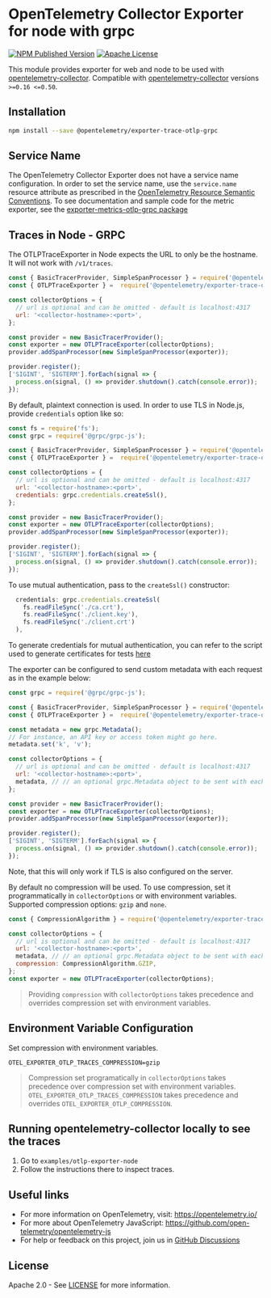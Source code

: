 # OpenTelemetry Collector Exporter for node with grpc

[![NPM Published Version][npm-img]][npm-url]
[![Apache License][license-image]][license-image]

This module provides exporter for web and node to be used with [opentelemetry-collector][opentelemetry-collector-url].
Compatible with [opentelemetry-collector][opentelemetry-collector-url] versions `>=0.16 <=0.50`.

## Installation

```bash
npm install --save @opentelemetry/exporter-trace-otlp-grpc
```

## Service Name

The OpenTelemetry Collector Exporter does not have a service name configuration.
In order to set the service name, use the `service.name` resource attribute as prescribed in the [OpenTelemetry Resource Semantic Conventions][semconv-resource-service-name].
To see documentation and sample code for the metric exporter, see the [exporter-metrics-otlp-grpc package][metrics-exporter-url]

## Traces in Node - GRPC

The OTLPTraceExporter in Node expects the URL to only be the hostname. It will not work with `/v1/traces`.

```js
const { BasicTracerProvider, SimpleSpanProcessor } = require('@opentelemetry/sdk-trace-base');
const { OTLPTraceExporter } =  require('@opentelemetry/exporter-trace-otlp-grpc');

const collectorOptions = {
  // url is optional and can be omitted - default is localhost:4317
  url: '<collector-hostname>:<port>',
};

const provider = new BasicTracerProvider();
const exporter = new OTLPTraceExporter(collectorOptions);
provider.addSpanProcessor(new SimpleSpanProcessor(exporter));

provider.register();
['SIGINT', 'SIGTERM'].forEach(signal => {
  process.on(signal, () => provider.shutdown().catch(console.error));
});
```

By default, plaintext connection is used. In order to use TLS in Node.js, provide `credentials` option like so:

```js
const fs = require('fs');
const grpc = require('@grpc/grpc-js');

const { BasicTracerProvider, SimpleSpanProcessor } = require('@opentelemetry/sdk-trace-base');
const { OTLPTraceExporter } =  require('@opentelemetry/exporter-trace-otlp-grpc');

const collectorOptions = {
  // url is optional and can be omitted - default is localhost:4317
  url: '<collector-hostname>:<port>',
  credentials: grpc.credentials.createSsl(),
};

const provider = new BasicTracerProvider();
const exporter = new OTLPTraceExporter(collectorOptions);
provider.addSpanProcessor(new SimpleSpanProcessor(exporter));

provider.register();
['SIGINT', 'SIGTERM'].forEach(signal => {
  process.on(signal, () => provider.shutdown().catch(console.error));
});
```

To use mutual authentication, pass to the `createSsl()` constructor:

```js
  credentials: grpc.credentials.createSsl(
    fs.readFileSync('./ca.crt'),
    fs.readFileSync('./client.key'),
    fs.readFileSync('./client.crt')
  ),
```

To generate credentials for mutual authentication, you can refer to the script used to generate certificates for tests [here](./test/certs/regenerate.sh)

The exporter can be configured to send custom metadata with each request as in the example below:

```js
const grpc = require('@grpc/grpc-js');

const { BasicTracerProvider, SimpleSpanProcessor } = require('@opentelemetry/sdk-trace-base');
const { OTLPTraceExporter } =  require('@opentelemetry/exporter-trace-otlp-grpc');

const metadata = new grpc.Metadata();
// For instance, an API key or access token might go here.
metadata.set('k', 'v');

const collectorOptions = {
  // url is optional and can be omitted - default is localhost:4317
  url: '<collector-hostname>:<port>',
  metadata, // // an optional grpc.Metadata object to be sent with each request
};

const provider = new BasicTracerProvider();
const exporter = new OTLPTraceExporter(collectorOptions);
provider.addSpanProcessor(new SimpleSpanProcessor(exporter));

provider.register();
['SIGINT', 'SIGTERM'].forEach(signal => {
  process.on(signal, () => provider.shutdown().catch(console.error));
});
```

Note, that this will only work if TLS is also configured on the server.

By default no compression will be used. To use compression, set it programmatically in `collectorOptions` or with environment variables. Supported compression options: `gzip` and `none`.

```js
const { CompressionAlgorithm } = require('@opentelemetry/exporter-trace-otlp-grpc');

const collectorOptions = {
  // url is optional and can be omitted - default is localhost:4317
  url: '<collector-hostname>:<port>',
  metadata, // // an optional grpc.Metadata object to be sent with each request
  compression: CompressionAlgorithm.GZIP,
};
const exporter = new OTLPTraceExporter(collectorOptions);
```

 > Providing `compression` with `collectorOptions` takes precedence and overrides compression set with environment variables.

## Environment Variable Configuration

Set compression with environment variables.

```shell
OTEL_EXPORTER_OTLP_TRACES_COMPRESSION=gzip
```

 > Compression set programatically in `collectorOptions` takes precedence over compression set with environment variables. `OTEL_EXPORTER_OTLP_TRACES_COMPRESSION` takes precedence and overrides `OTEL_EXPORTER_OTLP_COMPRESSION`.

## Running opentelemetry-collector locally to see the traces

1. Go to `examples/otlp-exporter-node`
2. Follow the instructions there to inspect traces.

## Useful links

- For more information on OpenTelemetry, visit: <https://opentelemetry.io/>
- For more about OpenTelemetry JavaScript: <https://github.com/open-telemetry/opentelemetry-js>
- For help or feedback on this project, join us in [GitHub Discussions][discussions-url]

## License

Apache 2.0 - See [LICENSE][license-url] for more information.

[discussions-url]: https://github.com/open-telemetry/opentelemetry-js/discussions
[license-url]: https://github.com/open-telemetry/opentelemetry-js/blob/main/LICENSE
[license-image]: https://img.shields.io/badge/license-Apache_2.0-green.svg?style=flat
[npm-url]: https://www.npmjs.com/package/@opentelemetry/exporter-trace-otlp-grpc
[npm-img]: https://badge.fury.io/js/%40opentelemetry%2Fexporter-trace-otlp-grpc.svg
[opentelemetry-collector-url]: https://github.com/open-telemetry/opentelemetry-collector
[semconv-resource-service-name]: https://github.com/open-telemetry/opentelemetry-specification/blob/main/specification/resource/semantic_conventions/README.md#service
[metrics-exporter-url]: https://github.com/open-telemetry/opentelemetry-js/tree/main/experimental/packages/opentelemetry-exporter-metrics-otlp-grpc
